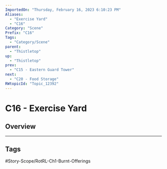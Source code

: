 ```yaml
---
ImportedOn: "Thursday, February 16, 2023 6:10:23 PM"
Aliases:
  - "Exercise Yard"
  - "C16"
Category: "Scene"
Prefix: "C16"
Tags:
  - "Category/Scene"
parent:
  - "Thistletop"
up:
  - "Thistletop"
prev:
  - "C15 - Eastern Guard Tower"
next:
  - "C20 - Food Storage"
RWtopicId: "Topic_12392"
---
```

# C16 - Exercise Yard
## Overview

---
## Tags
#Story-Scope/RotRL-Ch1-Burnt-Offerings

